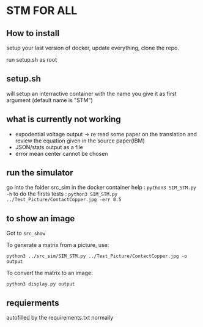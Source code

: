 # STM FOR ALL 

## How to install
setup your last version of docker, update everything, clone the repo.

run setup.sh as root

## setup.sh 
will setup an interractive container with the name you give it as first argument (default name is "STM")

## what is currently not working 
* expodential voltage output -> re read some paper on the translation and review the equation given in the source paper(IBM)
* JSON/stats output as a file 
* error mean center cannot be chosen

## run the simulator 
go into the folder src\_sim in the docker container
help : 
`python3 SIM_STM.py -h`
to do the firsts tests : 
`python3 SIM_STM.py ../Test_Picture/ContactCopper.jpg -err 0.5`

## to show an image

Got to `src_show`

To generate a matrix from a picture, use:

```
python3 ../src_sim/SIM_STM.py ../Test_Picture/ContactCopper.jpg -o output
```

To convert the matrix to an image:

```
python3 display.py output
```

## requierments 
autofilled by the requirements.txt normally


